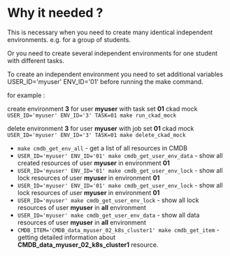 # Why it needed ?

This is necessary when you need to create many identical independent environments. e.g. for a group of students.

Or you need to create several independent environments for one student with different tasks.

To create an independent environment you need to set additional variables USER_ID='myuser' ENV_ID='01' before running the make command. 

for example : 

create environment **3** for user **myuser** with task set **01** ckad mock `USER_ID='myuser' ENV_ID='3' TASK=01 make run_ckad_mock`

delete environment **3** for user **myuser** with job set **01** ckad mock `USER_ID='myuser' ENV_ID='3' TASK=01 make delete_ckad_mock`


- ``make cmdb_get_env_all`` - get a list of all resources in CMDB
- ``USER_ID='myuser' ENV_ID='01' make cmdb_get_user_env_data`` - show all created resources of user **myuser** in environment **01**
- ``USER_ID='myuser' ENV_ID='01' make cmdb_get_user_env_lock`` - show all lock resources of user **myuser** in environment **01**
- ``USER_ID='myuser' ENV_ID='01' make cmdb_get_user_env_lock`` - show all lock resources of user **myuser** in environment **01**
- ``USER_ID='myuser' make cmdb_get_user_env_lock`` - show all lock resources of user **myuser** in **all** environment 
- ``USER_ID='myuser' make cmdb_get_user_env_data`` - show all data resources of user **myuser** in **all** environment 
- ``CMDB_ITEM='CMDB_data_myuser_02_k8s_cluster1' make cmdb_get_item`` - getting detailed information about **CMDB_data_myuser_02_k8s_cluster1** resource. 
